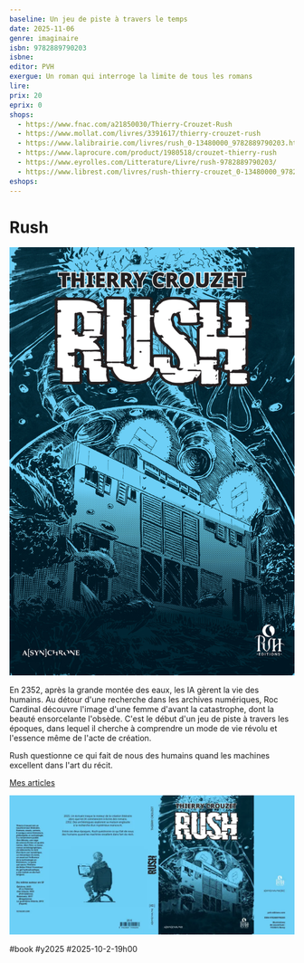 ```yaml
---
baseline: Un jeu de piste à travers le temps
date: 2025-11-06
genre: imaginaire
isbn: 9782889790203
isbne:
editor: PVH
exergue: Un roman qui interroge la limite de tous les romans
lire:
prix: 20
eprix: 0
shops:
  - https://www.fnac.com/a21850030/Thierry-Crouzet-Rush
  - https://www.mollat.com/livres/3391617/thierry-crouzet-rush
  - https://www.lalibrairie.com/livres/rush_0-13480000_9782889790203.html?ctx=d56925458918087f0004f58106787ca5
  - https://www.laprocure.com/product/1980518/crouzet-thierry-rush
  - https://www.eyrolles.com/Litterature/Livre/rush-9782889790203/
  - https://www.librest.com/livres/rush-thierry-crouzet_0-13480000_9782889790203.html
eshops:
---
```


# Rush

![Rush](_i/couv_rush.jpg)

En 2352, après la grande montée des eaux, les IA gèrent la vie des humains. Au détour d'une recherche dans les archives numériques, Roc Cardinal découvre l'image d'une femme d'avant la catastrophe, dont la beauté ensorcelante l'obsède. C'est le début d'un jeu de piste à travers les époques, dans lequel il cherche à comprendre un mode de vie révolu et l'essence même de l'acte de création.

Rush questionne ce qui fait de nous des humains quand les machines excellent dans l'art du récit.

[Mes articles](/tag/rush/)

![Planche de couverture](_i/rush_planche.webp)

#book #y2025 #2025-10-2-19h00
